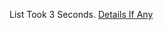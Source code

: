 List Took 3 Seconds.
[Details If Any](https://github.com/deathbybandaid/piholeparser/blob/master/RecentRunLogs/parsingscripts/SVNSlovenian.md)

